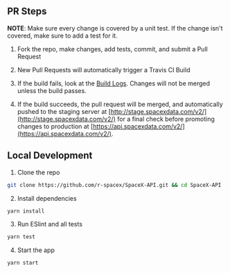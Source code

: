 ## PR Steps

**NOTE**: Make sure every change is covered by a unit test. If the change isn't
covered, make sure to add a test for it.

1. Fork the repo, make changes, add tests, commit, and submit a Pull Request

2. New Pull Requests will automatically trigger a Travis CI Build

3. If the build fails, look at the [Build Logs](https://travis-ci.org/r-spacex/SpaceX-API).
Changes will not be merged unless the build passes.

4. If the build succeeds, the pull request will be merged, and automatically
pushed to the staging server at [http://stage.spacexdata.com/v2/](http://stage.spacexdata.com/v2/) for a
final check before promoting changes to production at [https://api.spacexdata.com/v2/](https://api.spacexdata.com/v2/).

## Local Development

1. Clone the repo
```bash
git clone https://github.com/r-spacex/SpaceX-API.git && cd SpaceX-API
```

2. Install dependencies
```bash
yarn install
```

3. Run ESlint and all tests
```bash
yarn test
```

4. Start the app
```bash
yarn start
```
